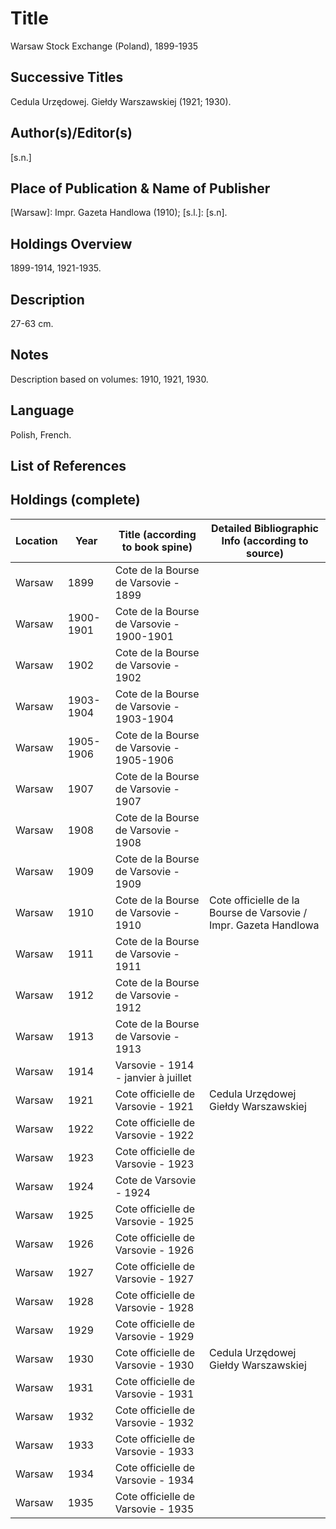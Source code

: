 # Title
Warsaw Stock Exchange (Poland), 1899-1935

## Successive Titles
Cedula Urzędowej. Giełdy Warszawskiej (1921; 1930).

## Author(s)/Editor(s)
[s.n.] 

## Place of Publication & Name of Publisher
[Warsaw]: Impr. Gazeta Handlowa (1910); [s.l.]: [s.n].

## Holdings Overview
1899-1914, 1921-1935.

## Description
27-63 cm.

## Notes
Description based on volumes: 1910, 1921, 1930.

## Language
Polish, French.

## List of References

## Holdings (complete)
| Location | Year      | Title (according to book spine)           | Detailed Bibliographic Info (according to source)                |
|----------|-----------|-------------------------------------------|------------------------------------------------------------------|
| Warsaw   | 1899      | Cote de la Bourse de Varsovie - 1899      |                                                                  |
| Warsaw   | 1900-1901 | Cote de la Bourse de Varsovie - 1900-1901 |                                                                  |
| Warsaw   | 1902      | Cote de la Bourse de Varsovie - 1902      |                                                                  |
| Warsaw   | 1903-1904 | Cote de la Bourse de Varsovie - 1903-1904 |                                                                  |
| Warsaw   | 1905-1906 | Cote de la Bourse de Varsovie - 1905-1906 |                                                                  |
| Warsaw   | 1907      | Cote de la Bourse de Varsovie - 1907      |                                                                  |
| Warsaw   | 1908      | Cote de la Bourse de Varsovie - 1908      |                                                                  |
| Warsaw   | 1909      | Cote de la Bourse de Varsovie - 1909      |                                                                  |
| Warsaw   | 1910      | Cote de la Bourse de Varsovie - 1910      | Cote officielle de la Bourse de Varsovie / Impr. Gazeta Handlowa |
| Warsaw   | 1911      | Cote de la Bourse de Varsovie - 1911      |                                                                  |
| Warsaw   | 1912      | Cote de la Bourse de Varsovie - 1912      |                                                                  |
| Warsaw   | 1913      | Cote de la Bourse de Varsovie - 1913      |                                                                  |
| Warsaw   | 1914      | Varsovie - 1914 - janvier à juillet       |                                                                  |
| Warsaw   | 1921      | Cote officielle de Varsovie - 1921        | Cedula Urzędowej Giełdy Warszawskiej                             |
| Warsaw   | 1922      | Cote officielle de Varsovie - 1922        |                                                                  |
| Warsaw   | 1923      | Cote officielle de Varsovie - 1923        |                                                                  |
| Warsaw   | 1924      | Cote de Varsovie - 1924                   |                                                                  |
| Warsaw   | 1925      | Cote officielle de Varsovie - 1925        |                                                                  |
| Warsaw   | 1926      | Cote officielle de Varsovie - 1926        |                                                                  |
| Warsaw   | 1927      | Cote officielle de Varsovie - 1927        |                                                                  |
| Warsaw   | 1928      | Cote officielle de Varsovie - 1928        |                                                                  |
| Warsaw   | 1929      | Cote officielle de Varsovie - 1929        |                                                                  |
| Warsaw   | 1930      | Cote officielle de Varsovie - 1930        | Cedula Urzędowej Giełdy Warszawskiej                             |
| Warsaw   | 1931      | Cote officielle de Varsovie - 1931        |                                                                  |
| Warsaw   | 1932      | Cote officielle de Varsovie - 1932        |                                                                  |
| Warsaw   | 1933      | Cote officielle de Varsovie - 1933        |                                                                  |
| Warsaw   | 1934      | Cote officielle de Varsovie - 1934        |                                                                  |
| Warsaw   | 1935      | Cote officielle de Varsovie - 1935        |                                                                  |
